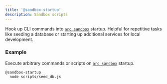 ```yaml
---
title: '@sandbox-startup'
description: Sandbox scripts
---
```


Hook up CLI commands into [`arc sandbox`](../cli/sandbox) startup. Helpful for repetitive tasks like seeding a database or starting up additional services for local development.

### Example

Execute arbitrary commands or scripts on [`arc sandbox`](../cli/sandbox) startup.

```arc
@sandbox-startup
  node scripts/seed_db.js
```
